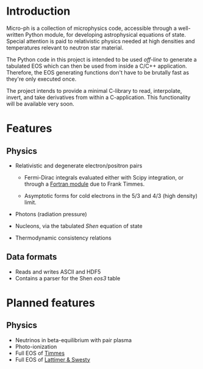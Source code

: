 
# Introduction

Micro-ph is a collection of microphysics code, accessible through a well-written
Python module, for developing astrophysical equations of state. Special
attention is paid to relativistic physics needed at high densities and
temperatures relevant to neutron star material.

The Python code in this project is intended to be used *off-line* to generate a
tabulated EOS which can then be used from inside a C/C++ application. Therefore,
the EOS generating functions don't have to be brutally fast as they're only
executed once.

The project intends to provide a minimal C-library to read, interpolate, invert,
and take derivatives from within a C-application. This functionality will be
available very soon.


# Features

## Physics

* Relativistic and degenerate electron/positron pairs

    * Fermi-Dirac integrals evaluated either with Scipy integration, or through
      a [Fortran module](http://cococubed.asu.edu/code_pages/fermi_dirac.shtml)
      due to Frank Timmes.

    * Asymptotic forms for cold electrons in the 5/3 and 4/3 (high density)
      limit.

* Photons (radiation pressure)
* Nucleons, via the tabulated *Shen* equation of state
* Thermodynamic consistency relations


## Data formats

* Reads and writes ASCII and HDF5
* Contains a parser for the Shen *eos3* table


# Planned features

## Physics

* Neutrinos in beta-equilibrium with pair plasma
* Photo-ionization
* Full EOS of [Timmes](http://cococubed.asu.edu/code_pages/eos.shtml)
* Full EOS of [Lattimer & Swesty](http://www.astro.sunysb.edu/dswesty/lseos.html)

